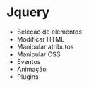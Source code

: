 # Jquery

- Seleção de elementos
- Modificar HTML
- Manipular atributos
- Manipular CSS
- Eventos
- Animação
- Plugins
